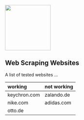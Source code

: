 <img src="https://user-images.githubusercontent.com/38649555/137641170-5082f39e-cde6-4ece-86e2-6bbc21a6b118.gif" width="150"/>

Web Scraping Websites
---------------------
A list of tested websites ...

| working           | not working   |
| :------------     |:------------  |
| keychron.com      | zalando.de    | 
| nike.com          | adidas.com    |   
| otto.de           |               |  

